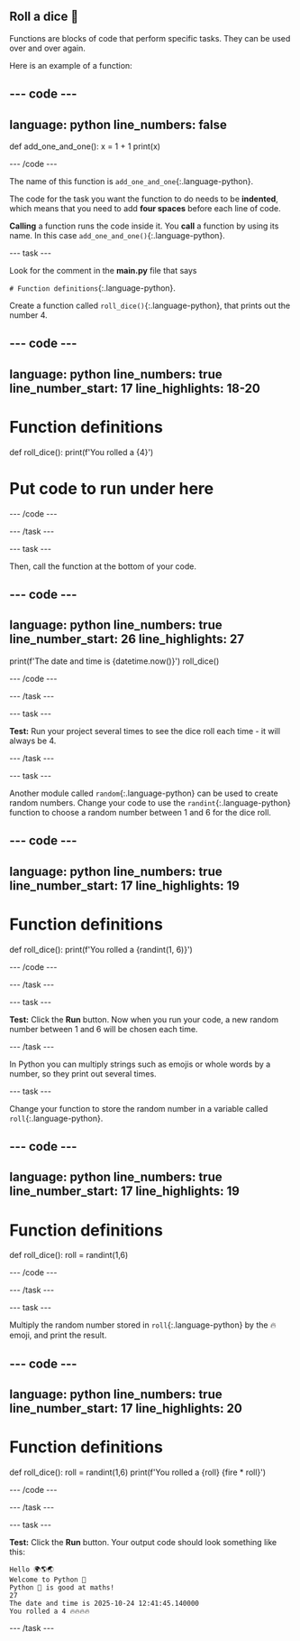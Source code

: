 ## Roll a dice 🎲

Functions are blocks of code that perform specific tasks. They can be used over and over again.

Here is an example of a function:

--- code ---
---
language: python
line_numbers: false
---
def add_one_and_one():
    x = 1 + 1
    print(x)

--- /code ---

The name of this function is `add_one_and_one`{:.language-python}. 

The code for the task you want the function to do needs to be **indented**, which means that you need to add **four spaces** before each line of code.

**Calling** a function runs the code inside it. You **call** a function by using its name. In this case `add_one_and_one()`{:.language-python}.


--- task ---

Look for the comment in the **main.py** file that says 

`# Function definitions`{:.language-python}.

Create a function called `roll_dice()`{:.language-python}, that prints out the number 4. 

--- code ---
---
language: python
line_numbers: true
line_number_start: 17
line_highlights: 18-20
---
# Function definitions        
def roll_dice():
    print(f'You rolled a {4}')
    
# Put code to run under here

--- /code ---

--- /task ---

--- task ---

Then, call the function at the bottom of your code.

--- code ---
---
language: python
line_numbers: true
line_number_start: 26
line_highlights: 27
---
print(f'The date and time is {datetime.now()}')
roll_dice()

--- /code ---

--- /task ---

--- task ---

**Test:** Run your project several times to see the dice roll each time - it will always be 4.

--- /task ---

--- task ---

Another module called `random`{:.language-python} can be used to create random numbers. 
Change your code to use the `randint`{:.language-python} function to choose a random number between 1 and 6 for the dice roll.

--- code ---
---
language: python
line_numbers: true
line_number_start: 17
line_highlights: 19
---
# Function definitions 
def roll_dice():
    print(f'You rolled a {randint(1, 6)}')

--- /code ---

--- /task ---

--- task ---

**Test:** Click the **Run** button.
Now when you run your code, a new random number between 1 and 6 will be chosen each time.

--- /task ---

In Python you can multiply strings such as emojis or whole words by a number, so they print out several times.

--- task ---

Change your function to store the random number in a variable called `roll`{:.language-python}.

--- code ---
---
language: python
line_numbers: true
line_number_start: 17
line_highlights: 19
---
# Function definitions        
def roll_dice():
    roll = randint(1,6)

--- /code ---

--- /task ---

--- task ---

Multiply the random number stored in `roll`{:.language-python} by the 🔥 emoji, and print the result.

--- code ---
---
language: python
line_numbers: true
line_number_start: 17
line_highlights: 20
---
# Function definitions        
def roll_dice():
    roll = randint(1,6)
    print(f'You rolled a {roll} {fire * roll}')

--- /code ---

--- /task ---

--- task ---

**Test:** Click the **Run** button.
Your output code should look something like this:

```
Hello 🌍🌎🌏
Welcome to Python 🐍
Python 🐍 is good at maths!
27
The date and time is 2025-10-24 12:41:45.140000
You rolled a 4 🔥🔥🔥🔥
```

--- /task ---
